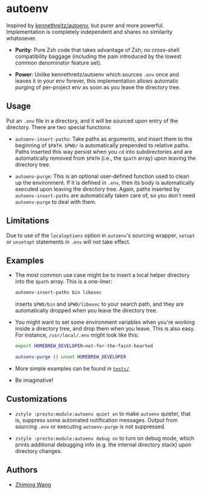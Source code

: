 # autoenv

Inspired by [kennethreitz/autoenv](https://github.com/kennethreitz/autoenv),
but purer and more powerful. Implementation is completely independent and
shares no similarity whatsoever.

* **Purity**: Pure Zsh code that takes advantage of Zsh; no cross-shell
  compatibility baggage (including the pain introduced by the lowest common
  denominator feature set).

* **Power**: Unlike kennethreitz/autoenv which sources `.env` once and leaves
  it in your env forever, this implementation allows automatic purging of
  per-project env as soon as you leave the directory tree.

## Usage

Put an `.env` file in a directory, and it will be sourced upon entry of the
directory. There are two special functions:

* `autoenv-insert-paths`: Take paths as arguments, and insert them to the
  beginning of `$PATH`. `$PWD/` is automatically prepended to relative
  paths. Paths inserted this way persist when you `cd` into subdirectories and
  are automatically removed from `$PATH` (i.e., the `$path` array) upon leaving
  the directory tree.

* `autoenv-purge`: This is an optional user-defined function used to clean up
  the environment. If it is defined in `.env`, then its body is automatically
  executed upon leaving the directory tree. Again, paths inserted by
  `autoenv-insert-paths` are automatically taken care of, so you don't need
  `autoenv-purge` to deal with them.

## Limitations

Due to use of the `localoptions` option in `autoenv`'s sourcing wrapper,
`setopt` or `unsetopt` statements in `.env` will not take effect.

## Examples

* The most common use case might be to insert a local helper directory into the
  `$path` array. This is a one-liner:

  ```zsh
  autoenv-insert-paths bin libexec
  ```

  inserts `$PWD/bin` and `$PWD/libexec` to your search path, and they are
  automatically dropped when you leave the directory tree.

* You might want to set some environment variables when you're working inside a
  directory tree, and drop them when you leave. This is also easy. For
  instance, `/usr/local/.env` might look like this:

  ```zsh
  export HOMEBREW_DEVELOPER=not-for-the-faint-hearted

  autoenv-purge () unset HOMEBREW_DEVELOPER
  ```

* More simple examples can be found in [`tests/`](tests).

* Be imaginative!

## Customizations

* `zstyle :prezto:module:autoenv quiet on` to make `autoenv` quieter, that is,
  suppress some automated notification messages. Output from sourcing `.env` or
  executing `autoenv-purge` is not suppressed.

* `zstyle :prezto:module:autoenv debug on` to turn on debug mode, which prints
  additional debugging info (e.g. the internal directory stack) upon directory
  changes.

## Authors
* [Zhiming Wang](https://github.com/zmwangx)
